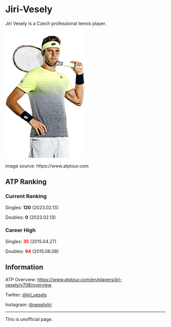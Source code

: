 # Jiri-Vesely

Jiri Vesely is a Czech professional tennis player.

<div style="width:50%;height:auto;"><img src="./images/vesely_full_ao18.png"></div>

<p style="margin-bottom:2em;">image source: https://www.atptour.com</p>

## ATP Ranking

### Current Ranking

Singles: **120** (2023.02.13)

Doubles: **0** (2023.02.13)

### Career High

Singles: **<span style='color: #ff0000;'>35</span>** (2015.04.27)

Doubles: **<span style='color: #ff0000;'>94</span>** (2015.06.08)

## Information

ATP Overview: <a href="https://www.atptour.com/en/players/jiri-vesely/v708/overview">https://www.atptour.com/en/players/jiri-vesely/v708/overview</a>

Twitter: <a href="https://twitter.com/jiri_vesely">@jiri_vesely</a>

Instagram: <a href="https://www.instagram.com/veselyjiri/">@veselyjiri</a>

***

This is unofficial page. 
